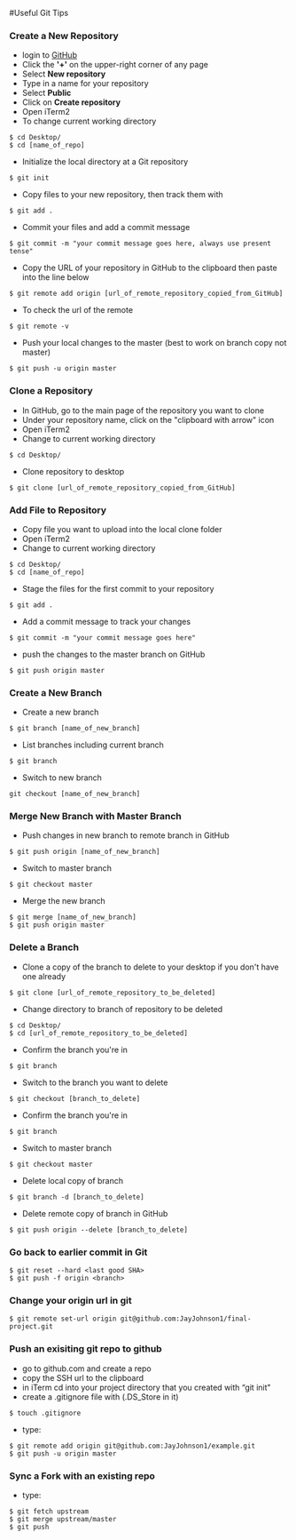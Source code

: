 #Useful Git Tips

### Create a New Repository
* login to [GitHub](https://github.com/)
* Click the **'+'** on the upper-right corner of any page
* Select **New repository**
* Type in a name for your repository
* Select **Public**
* Click on **Create repository**
* Open iTerm2
* To change current working directory
```
$ cd Desktop/
$ cd [name_of_repo]
```
* Initialize the local directory at a Git repository
```
$ git init
```
* Copy files to your new repository, then track them with
```
$ git add .
```
* Commit your files and add a commit message
```
$ git commit -m "your commit message goes here, always use present tense"
```
* Copy the URL of your repository in GitHub to the clipboard then paste into the line below
```
$ git remote add origin [url_of_remote_repository_copied_from_GitHub]
```
* To check the url of the remote
```
$ git remote -v
```
* Push your local changes to the master (best to work on branch copy not master)
```
$ git push -u origin master
```

### Clone a Repository
* In GitHub, go to the main page of the repository you want to clone
* Under your repository name, click on the "clipboard with arrow" icon
* Open iTerm2
* Change to current working directory
```
$ cd Desktop/
```
* Clone repository to desktop
```
$ git clone [url_of_remote_repository_copied_from_GitHub]
```

### Add File to Repository
* Copy file you want to upload into the local clone folder
* Open iTerm2
* Change to current working directory
```
$ cd Desktop/
$ cd [name_of_repo] 
```
* Stage the files for the first commit to your repository
```
$ git add .
```
* Add a commit message to track your changes
```
$ git commit -m "your commit message goes here"
```
* push the changes to the master branch on GitHub
```
$ git push origin master
```

### Create a New Branch
* Create a new branch
```
$ git branch [name_of_new_branch]
```
* List branches including current branch
```
$ git branch
```
* Switch to new branch
```
git checkout [name_of_new_branch]
```

### Merge New Branch with Master Branch
* Push changes in new branch to remote branch in GitHub
```
$ git push origin [name_of_new_branch]
```
* Switch to master branch
```
$ git checkout master
```
* Merge the new branch
```
$ git merge [name_of_new_branch]
$ git push origin master
```

### Delete a Branch
* Clone a copy of the branch to delete to your desktop if you don't have one already
```
$ git clone [url_of_remote_repository_to_be_deleted]
```
* Change directory to branch of repository to be deleted
```
$ cd Desktop/
$ cd [url_of_remote_repository_to_be_deleted]
```
* Confirm the branch you're in
```
$ git branch
```
* Switch to the branch you want to delete
```
$ git checkout [branch_to_delete]
```
* Confirm the branch you're in
```
$ git branch
```
* Switch to master branch
```
$ git checkout master
```
* Delete local copy of branch
```
$ git branch -d [branch_to_delete]
```
* Delete remote copy of branch in GitHub
```
$ git push origin --delete [branch_to_delete]
```

### Go back to earlier commit in Git

```
$ git reset --hard <last good SHA>
$ git push -f origin <branch>
```

### Change your origin url in git

```
$ git remote set-url origin git@github.com:JayJohnson1/final-project.git
```

### Push an exisiting git repo to github
* go to github.com and create a repo
* copy the SSH url to the clipboard
* in iTerm cd into your project directory that you created with “git init"
* create a .gitignore file with (.DS_Store in it)
```
$ touch .gitignore
```
* type:
```
$ git remote add origin git@github.com:JayJohnson1/example.git
$ git push -u origin master
```

### Sync a Fork with an existing repo
* type:
```
$ git fetch upstream
$ git merge upstream/master
$ git push
```







































